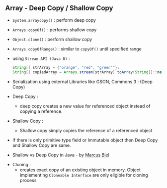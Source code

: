 ## Array - Deep Copy / Shallow Copy
- `System.arraycopy()` : perform deep copy
- `Arrays.copyOf()` : performs shallow copy
- `Object.clone()` : perform shallow copy
- `Arrays.copyOfRange()` :  similar to `copyOf()` until specified range
- using `Stream API (Java 8)` : 
    ```java 
    String[] strArray = {"orange", "red", "green'"};
    String[] copiedArray = Arrays.stream(strArray).toArray(String[]::new);

    ```

- Serialization using external Libraries like GSON, Commons 3 : (Deep Copy)


- Deep Copy : 
    - deep copy creates a new value for referenced object instead of copying a reference.
- Shallow Copy :
    - Shallow copy simply copies the reference of a referenced object 
        
- If there is only primitive type field or Immutable object then Deep Copy and Shallow Copy are same.

- Shallow vs Deep Copy in Java - by [Marcus Biel](https://dzone.com/articles/java-copy-shallow-vs-deep-in-which-you-will-swim)

+ Cloning :
    - creates exact copy of an existing object in memory. Object implementing `Cloneable Interface` are only eligible for cloning process
